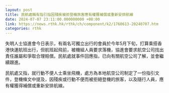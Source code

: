 ```yaml
---
layout: post
title: 民航處稱有指引指因殘疾被拒登機旅客應有權獲補償或重新安排航線
date: 2024-07-07 23:11:00.000000000 +08:00
link: https://news.rthk.hk/rthk/ch/component/k2/1760613-20240707.htm
categories: rthk
---
```


失明人士協進會今日表示，有兩名可獨立出行的會員於今年5月下旬，打算乘搭香港快運航班出行，但航班起飛前，被機組人員要求落機，協進會要求航空公司找出責任誰屬和爭取合理賠償。民航處就事件回應指，已向有關航空公司了解，並會繼續跟進。

民航處又指，就行動不便人士乘坐飛機，處方為本地航空公司制定了一份指引文件，登機條文中提及，因殘疾或行動不便而被拒絕登機的旅客，以及隨行人員，應有權獲得補償或重新安排航線。
